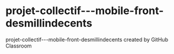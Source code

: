 # projet-collectif---mobile-front-desmillindecents
projet-collectif---mobile-front-desmillindecents created by GitHub Classroom
